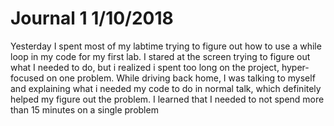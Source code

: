 # Journal 1 1/10/2018

Yesterday I spent most of my labtime trying to figure out how to use a while loop in my code for my first lab. I stared at the screen trying to figure out what I needed to do, but i realized i spent too long on the project, hyper-focused on one problem. While driving back home, I was talking to myself and explaining what i needed my code to do in normal talk, which definitely helped my figure out the problem. I learned that I needed to not spend more than 15 minutes on a single problem 